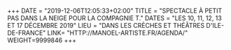 +++
DATE = "2019-12-06T12:05:33+02:00"
TITLE = "SPECTACLE À PETIT PAS DANS LA NEIGE POUR LA COMPAGNIE T."
DATES = "LES 10, 11, 12, 13 ET 17 DÉCEMBRE 2019"
LIEU = "DANS LES CRÈCHES ET THÉÂTRES D'ILE-DE-FRANCE"
LINK= "HTTP://MANOEL-ARTISTE.FR/AGENDA/"
WEIGHT=9999846
+++
